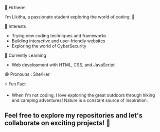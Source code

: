 👋 Hi there!

I'm Likitha, a passionate student exploring the world of coding. 🚀

👀 Interests
- Trying new coding techniques and frameworks
- Building interactive and user-friendly websites
- Exploring the world of CyberSecurity

🌱 Currently Learning
- Web development with HTML, CSS, and JavaScript

😄 Pronouns : She/Her

⚡ Fun Fact
- When I'm not coding, I love exploring the great outdoors through hiking and camping adventures! Nature is a constant source of inspiration.

## Feel free to explore my repositories and let's collaborate on exciting projects! 🤝
